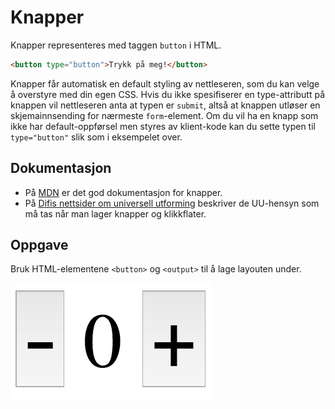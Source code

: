 # Knapper

Knapper representeres med taggen `button` i HTML.
```html
<button type="button">Trykk på meg!</button>
```

Knapper får automatisk en default styling av nettleseren, som du kan velge å overstyre med din egen CSS. Hvis du ikke spesifiserer en type-attributt på knappen vil nettleseren anta at typen er `submit`, altså at knappen utløser en skjemainnsending for nærmeste `form`-element. Om du vil ha en knapp som ikke har default-oppførsel men styres av klient-kode kan du sette typen til `type="button"` slik som i eksempelet over.

## Dokumentasjon
* På [MDN](https://developer.mozilla.org/en-US/docs/Web/HTML/Element/button) er det god dokumentasjon for knapper.
* På [Difis nettsider om universell utforming](https://uu.difi.no/krav-og-regelverk/losningsforslag-web/klikkeflate-navigasjon) beskriver de UU-hensyn som må tas når man lager knapper og klikkflater.

## Oppgave
Bruk HTML-elementene `<button>` og `<output>` til å lage layouten under.

![Pluss- og minusknapper](../resources/counter.png)
